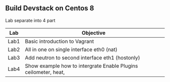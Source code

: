 ## Build Devstack on Centos 8 



Lab separate into 4 part

| Lab  | Objective                                                     |
|------|-------------------------------------------------------------------|
| Lab1 | Basic introduction to Vagrant                                     |
| Lab2 | All in one on single interface eth0 (nat)                         |
| Lab3 | Add neutron to second interface eth1 (hostonly)                   |
| Lab4 | Show example how to intergrate Enable Plugins  ceilometer, heat,  |
